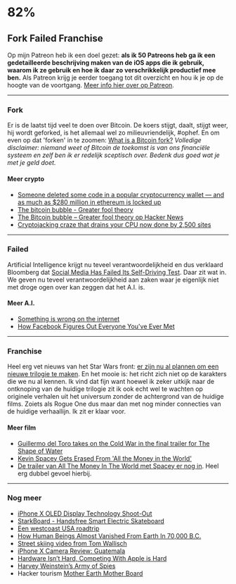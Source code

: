 # 82% 

## Fork Failed Franchise

Op mijn Patreon heb ik een doel gezet: **als ik 50 Patreons heb ga ik een gedetailleerde beschrijving maken van de iOS apps die ik gebruik, waarom ik ze gebruik en hoe ik daar zo verschrikkelijk productief mee ben.** Als Patreon krijg je eerder toegang tot dit overzicht en hou ik je op de hoogte van de voortgang. [Meer info hier over op Patreon](http://patreon.com/reinier).

---

### Fork

Er is de laatst tijd veel te doen over Bitcoin. De koers stijgt, daalt, stijgt weer, hij wordt geforked, is het allemaal wel zo milieuvriendelijk, #ophef. En om even op dat 'forken' in te zoomen: [What is a Bitcoin fork?](https://blog.coinbase.com/what-is-a-bitcoin-fork-cba07fe73ef1) *Volledige disclaimer: niemand weet of Bitcoin de toekomst is van ons financiële systeem en zelf ben ik er redelijk sceptisch over. Bedenk dus goed wat je met je geld doet.*

#### Meer crypto

- [Someone deleted some code in a popular cryptocurrency wallet — and as much as $280 million in ethereum is locked up](https://www.businessinsider.nl/ethereum-parity-wallet-hack-freeze-missing-code-2017-11/)
-  [The bitcoin bubble - Greater fool theory](https://www.economist.com/blogs/buttonwood/2017/11/greater-fool-theory-0)
-  [The Bitcoin bubble – Greater fool theory op Hacker News](https://news.ycombinator.com/item?id=15662447)
-  [Cryptojacking craze that drains your CPU now done by 2,500 sites](https://arstechnica.com/information-technology/2017/11/drive-by-cryptomining-that-drains-cpus-picks-up-steam-with-aid-of-2500-sites/)

---

### Failed

Artificial Intelligence krijgt nu teveel verantwoordelijkheid en dus verklaard Bloomberg dat [Social Media Has Failed Its Self-Driving Test](https://www.bloomberg.com/view/articles/2017-11-08/social-media-has-failed-its-self-driving-test). Daar zit wat in. We geven nu teveel verantwoordelijkheid aan zaken waar je eigenlijk niet met droge ogen over kan zeggen dat het A.I. is.

#### Meer A.I.

- [Something is wrong on the internet](https://medium.com/@jamesbridle/something-is-wrong-on-the-internet-c39c471271d2)
- [How Facebook Figures Out Everyone You've Ever Met](https://gizmodo.com/how-facebook-figures-out-everyone-youve-ever-met-1819822691)

---

### Franchise

Heel erg vet nieuws van het Star Wars front: [er zijn nu al plannen om een nieuwe trilogie te maken](https://www.theverge.com/2017/11/9/16630902/star-wars-new-trilogy-rian-johnson-disney-lucasfilm). En het mooie is: het richt zich niet op de karakters die we nu al kennen. Ik vind dat fijn want hoewel ik zeker uitkijk naar de ontknoping van de huidige trilogie zit ik ook echt wel te wachten op originele verhalen uit het universum zonder de achtergrond van de huidige films. Zoiets als Rogue One dus maar dan met nog minder connecties van de huidige verhaallijn. Ik zit er klaar voor.

#### Meer film

- [Guillermo del Toro takes on the Cold War in the final trailer for The Shape of Water](https://www.theverge.com/2017/11/9/16630654/the-shape-of-water-guillermo-del-toro-final-trailer-watch)
- [Kevin Spacey Gets Erased From 'All the Money in the World'](https://www.theatlantic.com/entertainment/archive/2017/11/weinstein-effect-kevin-spacey-all-the-money-in-the-world/545432/)
- [De trailer van All The Money In The World met Spacey er nog in](https://www.youtube.com/watch?v=6x62O8A8qHw). Heel erg dubbel gevoel hierbij.

---

### Nog meer

- [iPhone X OLED Display Technology Shoot-Out](http://www.displaymate.com/iPhoneX_ShootOut_1a.htm)
- [StarkBoard - Handsfree Smart Electric Skateboard](https://www.indiegogo.com/projects/starkboard-handsfree-smart-electric-skateboard)
- [Een westcoast USA roadtrip](http://jelmerdeboer.nl/usa-roadtrip/)
- [How Human Beings Almost Vanished From Earth In 70,000 B.C.](http://www.npr.org/sections/krulwich/2012/10/22/163397584/how-human-beings-almost-vanished-from-earth-in-70-000-b-c)
- [Street skiing video from Tom Wallisch](https://kottke.org/17/11/street-skiing-video-from-tom-wallisch)
- [iPhone X Camera Review: Guatemala](http://austinmann.com/trek/iphone-8-camera-review-india-b2ks6)
- [Hardware Isn’t Hard, Competing With Apple is Hard](https://hackernoon.com/hardware-isnt-hard-competing-with-apple-is-hard-27ae935bab1b)
- [Harvey Weinstein’s Army of Spies](https://www.newyorker.com/news/news-desk/harvey-weinsteins-army-of-spies)
- Hacker tourism [Mother Earth Mother Board](https://www.wired.com/1996/12/ffglass/)
